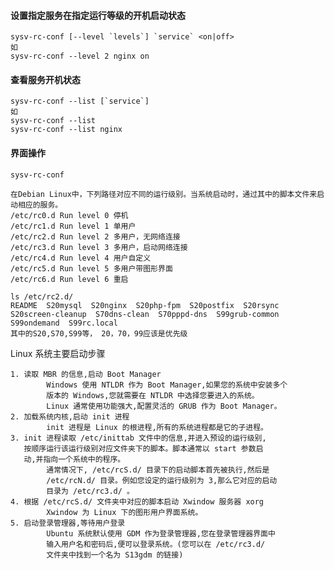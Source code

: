 #### 设置指定服务在指定运行等级的开机启动状态
	sysv-rc-conf [--level `levels`] `service` <on|off>
	如
	sysv-rc-conf --level 2 nginx on

#### 查看服务开机状态
	sysv-rc-conf --list [`service`]
	如
	sysv-rc-conf --list
	sysv-rc-conf --list nginx

#### 界面操作
	sysv-rc-conf


~~~
在Debian Linux中，下列路径对应不同的运行级别。当系统启动时，通过其中的脚本文件来启动相应的服务。 
/etc/rc0.d Run level 0 停机
/etc/rc1.d Run level 1 单用户
/etc/rc2.d Run level 2 多用户，无网络连接
/etc/rc3.d Run level 3 多用户，启动网络连接
/etc/rc4.d Run level 4 用户自定义
/etc/rc5.d Run level 5 多用户带图形界面
/etc/rc6.d Run level 6 重启

ls /etc/rc2.d/
README  S20mysql  S20nginx  S20php-fpm  S20postfix  S20rsync  S20screen-cleanup  S70dns-clean  S70pppd-dns  S99grub-common  S99ondemand  S99rc.local
其中的S20,S70,S99等， 20，70，99应该是优先级
~~~

Linux 系统主要启动步骤

~~~
1. 读取 MBR 的信息,启动 Boot Manager
        Windows 使用 NTLDR 作为 Boot Manager,如果您的系统中安装多个
        版本的 Windows,您就需要在 NTLDR 中选择您要进入的系统。
        Linux 通常使用功能强大,配置灵活的 GRUB 作为 Boot Manager。
2. 加载系统内核,启动 init 进程
        init 进程是 Linux 的根进程,所有的系统进程都是它的子进程。
3. init 进程读取 /etc/inittab 文件中的信息,并进入预设的运行级别,
   按顺序运行该运行级别对应文件夹下的脚本。脚本通常以 start 参数启
   动,并指向一个系统中的程序。
        通常情况下, /etc/rcS.d/ 目录下的启动脚本首先被执行,然后是
        /etc/rcN.d/ 目录。例如您设定的运行级别为 3,那么它对应的启动
        目录为 /etc/rc3.d/ 。
4. 根据 /etc/rcS.d/ 文件夹中对应的脚本启动 Xwindow 服务器 xorg
        Xwindow 为 Linux 下的图形用户界面系统。
5. 启动登录管理器,等待用户登录
        Ubuntu 系统默认使用 GDM 作为登录管理器,您在登录管理器界面中
        输入用户名和密码后,便可以登录系统。(您可以在 /etc/rc3.d/
        文件夹中找到一个名为 S13gdm 的链接)
~~~

